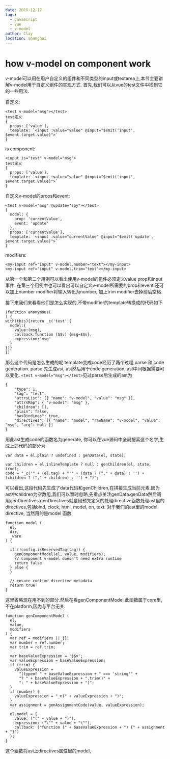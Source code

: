 ```yaml
---
date: 2018-12-17
tags:
  - JavaScript
  - vue
  - v-model
author: Clay
location: shanghai
---
```

# how v-model on component work
v-model可以用在用户自定义的组件和不同类型的input或textarea上,本节主要讲解v-model用于自定义组件的实现方式.
首先,我们可以从vue的test文件中找到它的一些用法.

自定义:
```
<test v-model="msg"></test>
test定义
{
  props: ['value'],
  template: `<input :value="value" @input="$emit('input', $event.target.value)">`
}
```
is component:
```
<input is="test" v-model="msg">
test定义
{
  props: ['value'],
  template: `<input :value="value" @input="$emit('input', $event.target.value)">`
}
```
自定义v-model的props和event:
```
<test v-model="msg" @update="spy"></test>
{
  model: {
    prop: 'currentValue',
    event: 'update'
  },
  props: ['currentValue'],
  template: `<input :value="currentValue" @input="$emit('update', $event.target.value)">`
}
```
modifiers:
```
<my-input ref="input" v-model.number="text"></my-input>
<my-input ref="input" v-model.trim="text"></my-input>
```
从第一个和第二个用例可以看出使用v-model的组件必须定义value prop和input事件. 在第三个用例中也可以看出可以自定义v-model所需要的prop和event.还可以加上number modifier将输入转化为number, 加上trim modifier去掉前后空格. 

接下来我们来看看他们是怎么实现的,不带modifier的template转换成的代码如下
```
(function anonymous(
) {
with(this){return _c('test',{
  model:{
    value:(msg),
    callback:function ($$v) {msg=$$v},
    expression:"msg"
  }
})}
})
```
那么这个代码是怎么生成的呢.template变成code经历了两个过程,parse 和 code generation.
parse 先生成ast, ast然后用于code generation, ast中间根据需要可以变化.
```<test v-model="msg"></test>```见过parse后生成的ast为
```
{
    "type": 1,
    "tag": "test",
    "attrsList": [{ "name": "v-model", "value": "msg" }],
    "attrsMap": { "v-model": "msg" },
    "children": [],
    "plain": false,
    "hasBindings": true,
    "directives": [{ "name": "model", "rawName": "v-model", "value": "msg", "arg": null }]
}
```
用此ast生成code的函数名为generate, 你可以在vue源码中全局搜索这个名字,生成上述代码的部分为
```
var data = el.plain ? undefined : genData(el, state);

var children = el.inlineTemplate ? null : genChildren(el, state, true);
code = "_c('" + (el.tag) + "'" + (data ? ("," + data) : '') + (children ? ("," + children) : '') + ")";
```
可以看出,这段代码先生成了data代码和genChildren,在拼接生成当前元素.因为ast中children为空数组,我们可以暂时忽略,先重点关注genData.genData然后调用genDirectives.genDirectives就是用预先定义的处理directive函数处理ast里的directives,包括bind, clock, html, model, on, text. 对于我们的ast里的model directive, 当然用的是model 函数
```
function model (
  el,
  dir,
  _warn
) {

  if (!config.isReservedTag(tag)) {
    genComponentModel(el, value, modifiers);
    // component v-model doesn't need extra runtime
    return false
  } else {
  }

  // ensure runtime directive metadata
  return true
}
```
这里省略现在用不到的部分.然后在看genComponentModel,此函数属于core里,不在platform,因为与平台无关.
```
function genComponentModel (
  el,
  value,
  modifiers
) {
  var ref = modifiers || {};
  var number = ref.number;
  var trim = ref.trim;

  var baseValueExpression = '$$v';
  var valueExpression = baseValueExpression;
  if (trim) {
    valueExpression =
      "(typeof " + baseValueExpression + " === 'string'" +
      "? " + baseValueExpression + ".trim()" +
      ": " + baseValueExpression + ")";
  }
  if (number) {
    valueExpression = "_n(" + valueExpression + ")";
  }
  var assignment = genAssignmentCode(value, valueExpression);

  el.model = {
    value: ("(" + value + ")"),
    expression: ("\"" + value + "\""),
    callback: ("function (" + baseValueExpression + ") {" + assignment + "}")
  };
}
```
这个函数将ast上directives属性里的model,